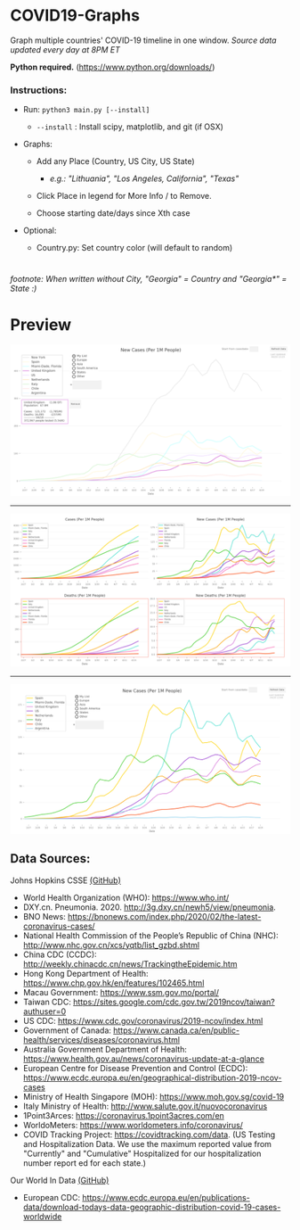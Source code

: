 # COVID19-Graphs
Graph multiple countries' COVID-19 timeline in one window. 
*Source data updated every day at 8PM ET*

**Python required.** (https://www.python.org/downloads/)

### Instructions:

* Run: `python3 main.py [--install]`
  * `--install` : Install scipy, matplotlib, and git (if OSX)
 
* Graphs:
  * Add any Place (Country, US City, US State)
  
    - *e.g.: "Lithuania", "Los Angeles, California", "Texas"*
  * Click Place in legend for More Info / to Remove.
  * Choose starting date/days since Xth case
 

* Optional:
  * Country.py: Set country color (will default to random)
 
#
*footnote: When written without City, "Georgia" = Country and "Georgia\*" = State :)*



# Preview

![Image of Selected](https://github.com/alainrochette/COVID19-Graphs/blob/master/Example%20Images/selected.png)
___
![Image of All](https://github.com/alainrochette/COVID19-Graphs/blob/master/Example%20Images/all.png)
___
![Image of New Cases](https://github.com/alainrochette/COVID19-Graphs/blob/master/Example%20Images/newCases.png)


## Data Sources:
Johns Hopkins CSSE [(GitHub)](https://github.com/CSSEGISandData/COVID-19.git)
- World Health Organization (WHO): https://www.who.int/ 
- DXY.cn. Pneumonia. 2020. http://3g.dxy.cn/newh5/view/pneumonia. 
- BNO News: https://bnonews.com/index.php/2020/02/the-latest-coronavirus-cases/ 
- National Health Commission of the People’s Republic of China (NHC): http://www.nhc.gov.cn/xcs/yqtb/list_gzbd.shtml 
- China CDC (CCDC): http://weekly.chinacdc.cn/news/TrackingtheEpidemic.htm 
- Hong Kong Department of Health: https://www.chp.gov.hk/en/features/102465.html 
- Macau Government: https://www.ssm.gov.mo/portal/ 
- Taiwan CDC: https://sites.google.com/cdc.gov.tw/2019ncov/taiwan?authuser=0 
- US CDC: https://www.cdc.gov/coronavirus/2019-ncov/index.html 
- Government of Canada: https://www.canada.ca/en/public-health/services/diseases/coronavirus.html 
- Australia Government Department of Health: https://www.health.gov.au/news/coronavirus-update-at-a-glance 
- European Centre for Disease Prevention and Control (ECDC): https://www.ecdc.europa.eu/en/geographical-distribution-2019-ncov-cases
- Ministry of Health Singapore (MOH): https://www.moh.gov.sg/covid-19
- Italy Ministry of Health: http://www.salute.gov.it/nuovocoronavirus
- 1Point3Arces: https://coronavirus.1point3acres.com/en
- WorldoMeters: https://www.worldometers.info/coronavirus/
- COVID Tracking Project: https://covidtracking.com/data. (US Testing and Hospitalization Data. We use the maximum reported value from "Currently" and "Cumulative" Hospitalized for our hospitalization number report ed for each state.)


Our World In Data [(GitHub)](https://github.com/owid/covid-19-data.git)
- European CDC: https://www.ecdc.europa.eu/en/publications-data/download-todays-data-geographic-distribution-covid-19-cases-worldwide

